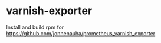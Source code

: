 # varnish-exporter
Install and build rpm for https://github.com/jonnenauha/prometheus_varnish_exporter
